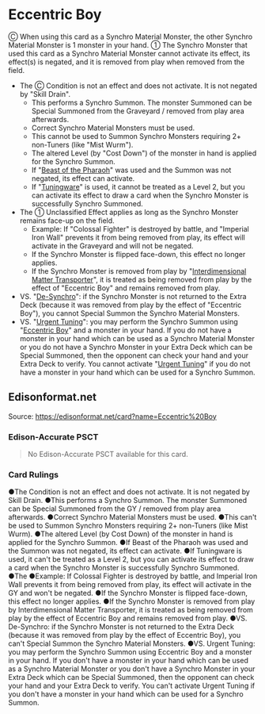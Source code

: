 # Eccentric Boy

Ⓒ When using this card as a Synchro Material Monster, the other Synchro Material Monster is 1 monster in your hand. ① The Synchro Monster that used this card as a Synchro Material Monster cannot activate its effect, its effect(s) is negated, and it is removed from play when removed from the field.

*   The Ⓒ Condition is not an effect and does not activate. It is not negated by "Skill Drain".
    *   This performs a Synchro Summon. The monster Summoned can be Special Summoned from the Graveyard / removed from play area afterwards.
    *   Correct Synchro Material Monsters must be used.
    *   This cannot be used to Summon Synchro Monsters requiring 2+ non-Tuners (like "Mist Wurm").
    *   The altered Level (by "Cost Down") of the monster in hand is applied for the Synchro Summon.
    *   If "[Beast of the Pharaoh](https://yugipedia.com/wiki/Beast_of_the_Pharaoh)" was used and the Summon was not negated, its effect can activate.
    *   If "[Tuningware](https://yugipedia.com/wiki/Tuningware)" is used, it cannot be treated as a Level 2, but you can activate its effect to draw a card when the Synchro Monster is successfully Synchro Summoned.
*   The ① Unclassified Effect applies as long as the Synchro Monster remains face-up on the field.
    *   Example: If "Colossal Fighter" is destroyed by battle, and "Imperial Iron Wall" prevents it from being removed from play, its effect will activate in the Graveyard and will not be negated.
    *   If the Synchro Monster is flipped face-down, this effect no longer applies.
    *   If the Synchro Monster is removed from play by "[Interdimensional Matter Transporter](https://yugipedia.com/wiki/Interdimensional_Matter_Transporter)", it is treated as being removed from play by the effect of "Eccentric Boy" and remains removed from play.
*   VS. "[De-Synchro](https://yugipedia.com/wiki/De-Synchro)": if the Synchro Monster is not returned to the Extra Deck (because it was removed from play by the effect of "Eccentric Boy"), you cannot Special Summon the Synchro Material Monsters.
*   VS. "[Urgent Tuning](https://yugipedia.com/wiki/Urgent_Tuning)": you may perform the Synchro Summon using "[Eccentric Boy](https://yugipedia.com/wiki/Eccentric_Boy)" and a monster in your hand. If you do not have a monster in your hand which can be used as a Synchro Material Monster or you do not have a Synchro Monster in your Extra Deck which can be Special Summoned, then the opponent can check your hand and your Extra Deck to verify. You cannot activate "[Urgent Tuning](https://yugipedia.com/wiki/Urgent_Tuning)" if you do not have a monster in your hand which can be used for a Synchro Summon.

## Edisonformat.net

Source: https://edisonformat.net/card?name=Eccentric%20Boy

### Edison-Accurate PSCT

> No Edison-Accurate PSCT available for this card.

### Card Rulings

●The Condition is not an effect and does not activate. It is not negated by Skill Drain.
●This performs a Synchro Summon. The monster Summoned can be Special Summoned from the GY / removed from play area afterwards.
●Correct Synchro Material Monsters must be used.
●This can't be used to Summon Synchro Monsters requiring 2+ non-Tuners (like Mist Wurm).
●The altered Level (by Cost Down) of the monster in hand is applied for the Synchro Summon.
●If Beast of the Pharaoh was used and the Summon was not negated, its effect can activate.
●If Tuningware is used, it can't be treated as a Level 2, but you can activate its effect to draw a card when the Synchro Monster is successfully Synchro Summoned.
●The ●Example: If Colossal Fighter is destroyed by battle, and Imperial Iron Wall prevents it from being removed from play, its effect will activate in the GY and won't be negated.
●If the Synchro Monster is flipped face-down, this effect no longer applies.
●If the Synchro Monster is removed from play by Interdimensional Matter Transporter, it is treated as being removed from play by the effect of Eccentric Boy and remains removed from play.
●VS. De-Synchro: if the Synchro Monster is not returned to the Extra Deck (because it was removed from play by the effect of Eccentric Boy), you can't Special Summon the Synchro Material Monsters.
●VS. Urgent Tuning: you may perform the Synchro Summon using Eccentric Boy and a monster in your hand. If you don't have a monster in your hand which can be used as a Synchro Material Monster or you don't have a Synchro Monster in your Extra Deck which can be Special Summoned, then the opponent can check your hand and your Extra Deck to verify. You can't activate Urgent Tuning if you don't have a monster in your hand which can be used for a Synchro Summon.
            
